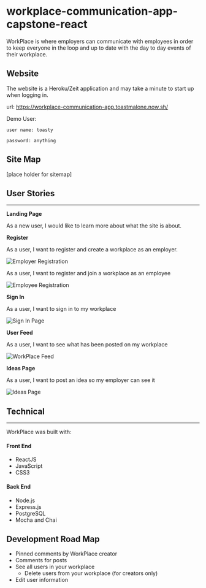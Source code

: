 # workplace-communication-app-capstone-react

WorkPlace is where employers can communicate with employees in
order to keep everyone in the loop and up to date with the day to day events of their workplace.

## Website

The website is a Heroku/Zeit application and may take a minute to start up when logging in.

url: https://workplace-communication-app.toastmalone.now.sh/

Demo User:

    user name: toasty

    password: anything

## Site Map

[place holder for sitemap]

## User Stories

---

**Landing Page**

As a new user, I would like to learn more about what the site is about.

**Register**

As a user, I want to register and create a workplace as an employer.

![Employer Registration](src\img\wireframes\employer-registration-page.png)

As a user, I want to register and join a workplace as an employee

![Employee Registration](src\img\wireframes\employee-registration-page.png)

**Sign In**

As a user, I want to sign in to my workplace

![Sign In Page](src\img\wireframes\sign-in.png)

**User Feed**

As a user, I want to see what has been posted on my workplace

![WorkPlace Feed](src\img\wireframes\workplace-feed.png)

**Ideas Page**

As a user, I want to post an idea so my employer can see it

![Ideas Page](src\img\wireframes\ideas-page.png)

## Technical

---

WorkPlace was built with:

#### Front End

- ReactJS
- JavaScript
- CSS3

#### Back End

- Node.js
- Express.js
- PostgreSQL
- Mocha and Chai

## Development Road Map

- Pinned comments by WorkPlace creator
- Comments for posts
- See all users in your workplace
  - Delete users from your workplace (for creators only)
- Edit user information
